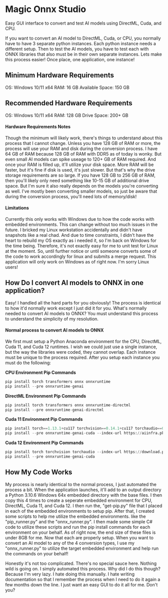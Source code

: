 # Magic Onnx Studio
Easy GUI interface to convert and test AI models using DirectML, Cuda, and CPU.

If you want to convert an AI model to DirectML, Cuda, or CPU, you normally have to have 3 separate python instances. Each python instance needs a different setup. Then to test the AI models, you have to test each with ONNX libraries that also must be in their own separate instances. Lets make this process easier! Once place, one application, one instance!

## Minimum Hardware Requirements
OS: Windows 10/11 x64
RAM: 16 GB
Available Space: 150 GB

## Recommended Hardware Requirements
OS: Windows 10/11 x64
RAM: 128 GB
Drive Space: 200+ GB

#### Hardware Requirements Notes
Though the minimum will likely work, there's things to understand about this process that I cannot change. Unless you have 128 GB of RAM or more, the process will use your RAM and disk during the conversion process. I have 64 GB of RAM because 128 GB of RAM with DDR5 as of today is wonky. But even small AI models can spike useage to 120+ GB of RAM required. And once your RAM is filled up, it'll utilize your disk space. More RAM will be faster, but it's fine if disk is used, it's just slower. But that's why the drive storage requirements are so large. If you have 128 GB to 256 GB of RAM, then you'll likely only need something like 10-15 GB of additional drive space. But I'm sure it also really depends on the models you're converting as well. I've mostly been converting smaller models, so just be aware that during the conversion process, you'll need lots of memory/disk!


#### Limitations
Currently this only works with Windows due to how the code works with embedded environments. This can change without too much issues in the future. I bricked my Linux workstation accidentally and didn't have snapshots like a real chad. And due to time constraints, I didn't have the heart to rebuild my OS exactly as i needed it, so I'm back on Windows for the time being. Therefore, it's not exactly easy for me to unit test for Linux at the moment. So, until further notice or until someone converts some of the code to work accordingly for linux and submits a merge request. This application will only work on Windows as of right now. I'm sorry Linux users!

## How Do I convert AI models to ONNX in one application?
Easy! I handled all the hard parts for you obviously! The process is identical to how it'd normally work except I just did it for you. What's normally needed to convert AI models to ONNX? You must understand this process to understand the simplicity of my resolution.

#### Normal process to convert AI models to ONNX
We first must setup a Python Anaconda environment for the CPU, DirectML, Cuda 11, and Cuda 12 runtimes. I wish we could just use a single instance, but the way the libraries were coded, they cannot overlap. Each instance must be unique to the process required. After you setup each instance you must do the following:

**CPU Environment Pip Commands**
```py
pip install torch transformers onnx onnxruntime
pip install --pre onnxruntime-genai
```

**DirectML Environment Pip Commands**
```py
pip install torch transformers onnx onnxruntime-directml
pip install --pre onnxruntime-genai-directml
```

**Cuda 11 Environment Pip Commands**
```py
pip install torch==1.13.1+cu117 torchvision==0.14.1+cu117 torchaudio==0.13.1 --index-url https://download.pytorch.org/whl/cu117
pip install --pre onnxruntime-genai-cuda --index-url https://aiinfra.pkgs.visualstudio.com/PublicPackages/_packaging/onnxruntime-cuda-11/pypi/simple/
```

**Cuda 12 Environment Pip Commands**
```py
pip install torch torchvision torchaudio --index-url https://download.pytorch.org/whl/cu122
pip install --pre onnxruntime-genai-cuda
```

## How My Code Works
My process is nearly identical to the normal process, I just automated the process a bit. When the application launches, it'll add to an output directory a Python 3.10.6 Windows 64x embedded directory with the base files. I then copy this 4 times to create a seperate embedded environment for CPU, DirectML, Cuda 11, and Cuda 12. I then run the, "get-pip.py" file that I placed in each of the embedded environments to setup pip. After that, I created some scripts to help me utilize the embedded environments. like the "pip_runner.py" and the "onnx_runner.py". I then made some simple C# code to utilize these scripts and run the pip install commands for each environment on your behalf. As of right now, the end size of these files is under 8GB for me. Now that each are properly setup. When you want to convert an AI model to any of the 4 conversion types, I use my "onnx_runner.py" to utilize the target embedded environment and help run the commands on your behalf!

Honestly it's not too complicated. There's no special sauce here. Nothing wild is going on. I simply automated this process. Why did I do this though? Because I'm very lazy. I hate doing this manually. I hate writing documentation so that I remember the process when I need to do it again a few months down the line. I just want an easy GUI to do it all for me. Don't you?
